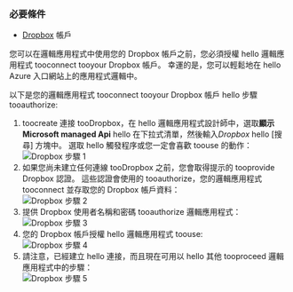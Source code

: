 ### <a name="prerequisites"></a>必要條件
* [Dropbox](https://www.Dropbox.com/) 帳戶 

您可以在邏輯應用程式中使用您的 Dropbox 帳戶之前，您必須授權 hello 邏輯應用程式 tooconnect tooyour Dropbox 帳戶。 幸運的是，您可以輕鬆地在 hello Azure 入口網站上的應用程式邏輯中。 

以下是您的邏輯應用程式 tooconnect tooyour Dropbox 帳戶 hello 步驟 tooauthorize:

1. toocreate 連接 tooDropbox，在 hello 邏輯應用程式設計師中，選取**顯示 Microsoft managed Api** hello 在下拉式清單，然後輸入*Dropbox* hello [搜尋] 方塊中。 選取 hello 觸發程序或您一定會喜歡 toouse 的動作：  
   ![Dropbox 步驟 1](./media/connectors-create-api-dropbox/dropbox-1.png)
2. 如果您尚未建立任何連線 tooDropbox 之前，您會取得提示的 tooprovide Dropbox 認證。 這些認證會使用的 tooauthorize，您的邏輯應用程式 tooconnect 並存取您的 Dropbox 帳戶資料：  
   ![Dropbox 步驟 2](./media/connectors-create-api-dropbox/dropbox-2.png)
3. 提供 Dropbox 使用者名稱和密碼 tooauthorize 邏輯應用程式：  
   ![Dropbox 步驟 3](./media/connectors-create-api-dropbox/dropbox-3.png)   
4. 您的 Dropbox 帳戶授權 hello 邏輯應用程式 toouse:  
   ![Dropbox 步驟 4](./media/connectors-create-api-dropbox/dropbox-4.png)
5. 請注意，已經建立 hello 連接，而且現在可用以 hello 其他 tooproceed 邏輯應用程式中的步驟：  
   ![Dropbox 步驟 5](./media/connectors-create-api-dropbox/dropbox-5.png)   

